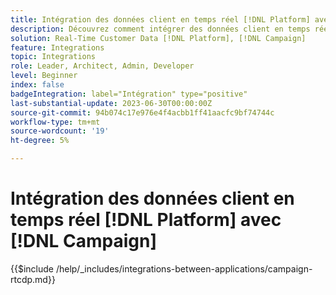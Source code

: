 ```yaml
---
title: Intégration des données client en temps réel [!DNL Platform] avec [!DNL Campaign]
description: Découvrez comment intégrer des données client en temps réel [!DNL Platform] avec [!DNL Campaign]
solution: Real-Time Customer Data [!DNL Platform], [!DNL Campaign]
feature: Integrations
topic: Integrations
role: Leader, Architect, Admin, Developer
level: Beginner
index: false
badgeIntegration: label="Intégration" type="positive"
last-substantial-update: 2023-06-30T00:00:00Z
source-git-commit: 94b074c17e976e4f4acbb1ff41aacfc9bf74744c
workflow-type: tm+mt
source-wordcount: '19'
ht-degree: 5%

---
```



# Intégration des données client en temps réel [!DNL Platform] avec [!DNL Campaign]

{{$include /help/_includes/integrations-between-applications/campaign-rtcdp.md}}

